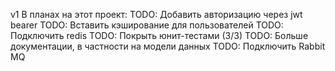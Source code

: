 v1 В планах на этот проект:
TODO: Добавить авторизацию через jwt bearer
TODO: Вставить кэширование для пользователей
  TODO: Подключить redis
TODO: Покрыть юнит-тестами (3/3)
TODO: Больше документации, в частности на модели данных
TODO: Подключить Rabbit MQ
